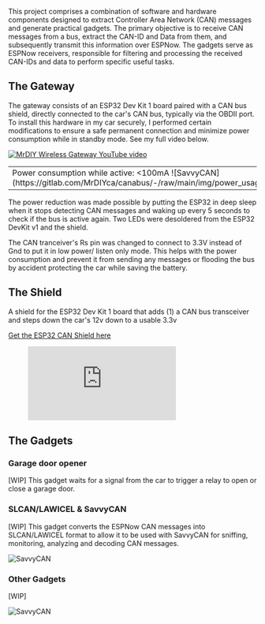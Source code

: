 This project comprises a combination of software and hardware components designed to extract Controller Area Network (CAN) messages and generate practical gadgets. The primary objective is to receive CAN messages from a bus, extract the CAN-ID and Data from them, and subsequently transmit this information over ESPNow. The gadgets serve as ESPNow receivers, responsible for filtering and processing the received CAN-IDs and data to perform specific useful tasks.

## The Gateway

The gateway consists of an ESP32 Dev Kit 1 board paired with a CAN bus shield, directly connected to the car's CAN bus, typically via the OBDII port. To install this hardware in my car securely, I performed certain modifications to ensure a safe permanent connection and minimize power consumption while in standby mode. See my full video below.

[![MrDIY Wireless Gateway YouTube video](https://img.youtube.com/vi/XiqU5wpnupk/0.jpg)](https://www.youtube.com/watch?v=XiqU5wpnupk)

<table>
<tr>

<td>
Power consumption while active: <100mA 
![SavvyCAN](https://gitlab.com/MrDIYca/canabus/-/raw/main/img/power_usage_active.png)</td>
<td>
Power consumption while idle: <10 mA 
![SavvyCAN](https://gitlab.com/MrDIYca/canabus/-/raw/main/img/power_usage_idle.png)
</td>

</tr>
</table>


The power reduction was made possible by putting the ESP32 in deep sleep when it stops detecting CAN messages and waking up every 5 seconds to check if the bus is active again. Two LEDs were desoldered from the ESP32 DevKit v1 and the shield. 

The CAN tranceiver's Rs pin was changed to connect to 3.3V instead of Gnd to put it in low power/ listen only mode. This helps with the power consumption and prevent it from sending any messages or flooding the bus by accident protecting the car while saving the battery.

## The Shield

A shield for the ESP32 Dev Kit 1 board that adds (1) a CAN bus transceiver and steps down the car's 12v down to a usable 3.3v

<a href="https://store.mrdiy.ca/p/esp32-can-bus-shield/"> Get the ESP32 CAN Shield here</a>


<figure class="video_container">
  <iframe src="https://youtu.be/Se2KCVyD7CM" frameborder="0" allowfullscreen="true"> </iframe>
</figure>

## The Gadgets

### Garage door opener

[WIP] This gadget waits for a signal from the car to trigger a relay to open or close a garage door. 

### SLCAN/LAWICEL & SavvyCAN

[WIP] This gadget converts the ESPNow CAN messages into SLCAN/LAWICEL format to allow it to be used with SavvyCAN for sniffing, monitoring, analyzing and decoding CAN messages. 

![SavvyCAN](https://gitlab.com/MrDIYca/canabus/-/raw/main/img/savvycan.png)

### Other Gadgets

[WIP]

![SavvyCAN](https://gitlab.com/MrDIYca/canabus/-/raw/main/img/gadget_tesla_screen.png)


